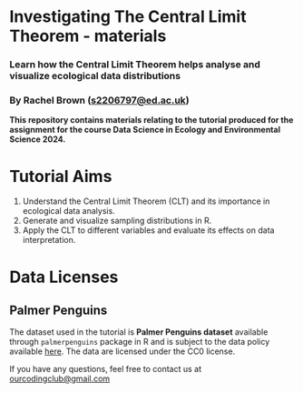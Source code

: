 # Investigating The Central Limit Theorem - materials
### Learn how the Central Limit Theorem helps analyse and visualize ecological data distributions
### By Rachel Brown (s2206797@ed.ac.uk)

**This repository contains materials relating to the tutorial produced for the assignment for the course Data Science in Ecology and Environmental Science 2024.**

# Tutorial Aims
1. Understand the Central Limit Theorem (CLT) and its importance in ecological data analysis.
2. Generate and visualize sampling distributions in R.
3. Apply the CLT to different variables and evaluate its effects on data interpretation.

# Data Licenses

## Palmer Penguins
The dataset used in the tutorial is **Palmer Penguins dataset** available through `palmerpenguins` package in R
and is subject to the data policy available [here](https://lternet.edu/data-access-policy/).  The data are licensed under the CC0 license.


If you have any questions, feel free to contact us at ourcodingclub@gmail.com